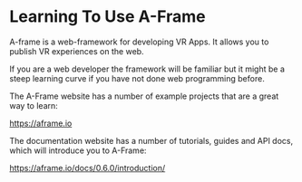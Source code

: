 # Learning To Use A-Frame

A-frame is a web-framework for developing VR Apps. It allows you to publish VR experiences on the web. 

If you are a web developer the framework will be familiar but it might be a steep learning curve if you have not done web programming before. 

The A-Frame website has a number of example projects that are a great way to learn:

https://aframe.io

The documentation website has a number of tutorials, guides and API docs, which will introduce you to A-Frame:

https://aframe.io/docs/0.6.0/introduction/